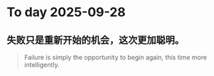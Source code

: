 
# To day 2025-09-28


## 失败只是重新开始的机会，这次更加聪明。
> Failure is simply the opportunity to begin again, this time more intelligently.

    